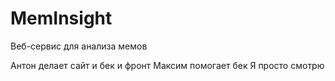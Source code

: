 # MemInsight

Веб-сервис для анализа мемов

Антон делает сайт и бек и фронт
Максим помогает бек
Я просто смотрю
